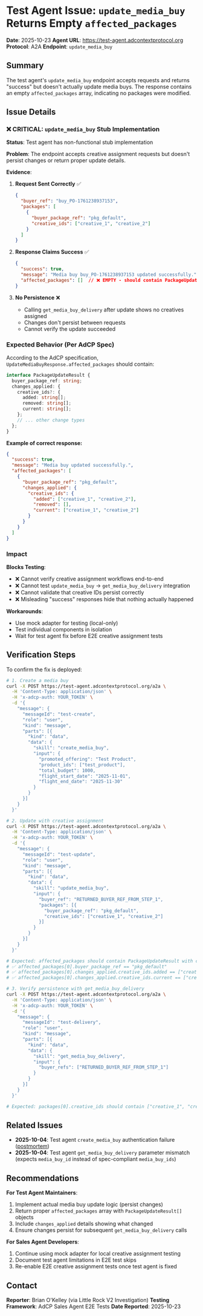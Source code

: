 # Test Agent Issue: `update_media_buy` Returns Empty `affected_packages`

**Date**: 2025-10-23
**Agent URL**: https://test-agent.adcontextprotocol.org
**Protocol**: A2A
**Endpoint**: `update_media_buy`

## Summary

The test agent's `update_media_buy` endpoint accepts requests and returns "success" but doesn't actually update media buys. The response contains an empty `affected_packages` array, indicating no packages were modified.

## Issue Details

### ❌ CRITICAL: `update_media_buy` Stub Implementation

**Status**: Test agent has non-functional stub implementation

**Problem**: The endpoint accepts creative assignment requests but doesn't persist changes or return proper update details.

**Evidence**:

1. **Request Sent Correctly** ✅
   ```json
   {
     "buyer_ref": "buy_PO-1761238937153",
     "packages": [
       {
         "buyer_package_ref": "pkg_default",
         "creative_ids": ["creative_1", "creative_2"]
       }
     ]
   }
   ```

2. **Response Claims Success** ✅
   ```json
   {
     "success": true,
     "message": "Media buy buy_PO-1761238937153 updated successfully.",
     "affected_packages": []  // ❌ EMPTY - should contain PackageUpdateResult[]
   }
   ```

3. **No Persistence** ❌
   - Calling `get_media_buy_delivery` after update shows no creatives assigned
   - Changes don't persist between requests
   - Cannot verify the update succeeded

### Expected Behavior (Per AdCP Spec)

According to the AdCP specification, `UpdateMediaBuyResponse.affected_packages` should contain:

```typescript
interface PackageUpdateResult {
  buyer_package_ref: string;
  changes_applied: {
    creative_ids?: {
      added: string[];
      removed: string[];
      current: string[];
    };
    // ... other change types
  };
}
```

**Example of correct response:**
```json
{
  "success": true,
  "message": "Media buy updated successfully.",
  "affected_packages": [
    {
      "buyer_package_ref": "pkg_default",
      "changes_applied": {
        "creative_ids": {
          "added": ["creative_1", "creative_2"],
          "removed": [],
          "current": ["creative_1", "creative_2"]
        }
      }
    }
  ]
}
```

### Impact

**Blocks Testing**:
- ❌ Cannot verify creative assignment workflows end-to-end
- ❌ Cannot test `update_media_buy` → `get_media_buy_delivery` integration
- ❌ Cannot validate that creative IDs persist correctly
- ❌ Misleading "success" responses hide that nothing actually happened

**Workarounds**:
- Use mock adapter for testing (local-only)
- Test individual components in isolation
- Wait for test agent fix before E2E creative assignment tests

## Verification Steps

To confirm the fix is deployed:

```bash
# 1. Create a media buy
curl -X POST https://test-agent.adcontextprotocol.org/a2a \
  -H 'Content-Type: application/json' \
  -H 'x-adcp-auth: YOUR_TOKEN' \
  -d '{
    "message": {
      "messageId": "test-create",
      "role": "user",
      "kind": "message",
      "parts": [{
        "kind": "data",
        "data": {
          "skill": "create_media_buy",
          "input": {
            "promoted_offering": "Test Product",
            "product_ids": ["test_product"],
            "total_budget": 1000,
            "flight_start_date": "2025-11-01",
            "flight_end_date": "2025-11-30"
          }
        }
      }]
    }
  }'

# 2. Update with creative assignment
curl -X POST https://test-agent.adcontextprotocol.org/a2a \
  -H 'Content-Type: application/json' \
  -H 'x-adcp-auth: YOUR_TOKEN' \
  -d '{
    "message": {
      "messageId": "test-update",
      "role": "user",
      "kind": "message",
      "parts": [{
        "kind": "data",
        "data": {
          "skill": "update_media_buy",
          "input": {
            "buyer_ref": "RETURNED_BUYER_REF_FROM_STEP_1",
            "packages": [{
              "buyer_package_ref": "pkg_default",
              "creative_ids": ["creative_1", "creative_2"]
            }]
          }
        }
      }]
    }
  }'

# Expected: affected_packages should contain PackageUpdateResult with changes_applied
# ✅ affected_packages[0].buyer_package_ref == "pkg_default"
# ✅ affected_packages[0].changes_applied.creative_ids.added == ["creative_1", "creative_2"]
# ✅ affected_packages[0].changes_applied.creative_ids.current == ["creative_1", "creative_2"]

# 3. Verify persistence with get_media_buy_delivery
curl -X POST https://test-agent.adcontextprotocol.org/a2a \
  -H 'Content-Type: application/json' \
  -H 'x-adcp-auth: YOUR_TOKEN' \
  -d '{
    "message": {
      "messageId": "test-delivery",
      "role": "user",
      "kind": "message",
      "parts": [{
        "kind": "data",
        "data": {
          "skill": "get_media_buy_delivery",
          "input": {
            "buyer_refs": ["RETURNED_BUYER_REF_FROM_STEP_1"]
          }
        }
      }]
    }
  }'

# Expected: packages[0].creative_ids should contain ["creative_1", "creative_2"]
```

## Related Issues

- **2025-10-04**: Test agent `create_media_buy` authentication failure ([postmortem](./2025-10-04-test-agent-auth-bug.md))
- **2025-10-04**: Test agent `get_media_buy_delivery` parameter mismatch (expects `media_buy_id` instead of spec-compliant `media_buy_ids`)

## Recommendations

**For Test Agent Maintainers**:
1. Implement actual media buy update logic (persist changes)
2. Return proper `affected_packages` array with `PackageUpdateResult[]` objects
3. Include `changes_applied` details showing what changed
4. Ensure changes persist for subsequent `get_media_buy_delivery` calls

**For Sales Agent Developers**:
1. Continue using mock adapter for local creative assignment testing
2. Document test agent limitations in E2E test skips
3. Re-enable E2E creative assignment tests once test agent is fixed

## Contact

**Reporter**: Brian O'Kelley (via Little Rock V2 Investigation)
**Testing Framework**: AdCP Sales Agent E2E Tests
**Date Reported**: 2025-10-23

